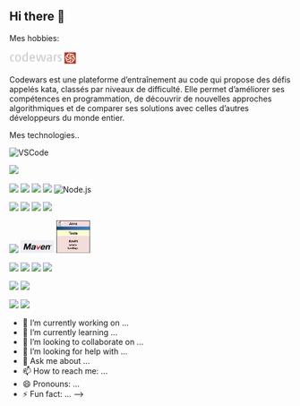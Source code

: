 ## Hi there 👋

Mes hobbies:

<P>
   <img src="https://github.com/codewars/branding/blob/master/light-text-logo.svg" alt="VSCode" width="120"/> 
</P>
<p>
   Codewars est une plateforme d’entraînement au code qui propose des défis appelés kata, classés par niveaux de difficulté. Elle permet d’améliorer ses compétences en programmation, de découvrir de nouvelles approches algorithmiques et de comparer ses solutions avec celles d’autres développeurs du monde entier.
</p>
</p>

Mes technologies..

<P>
   <img src="https://cdn.jsdelivr.net/gh/devicons/devicon@latest/icons/vscode/vscode-original-wordmark.svg" alt="VSCode" width="60"/> 
</P>
<p>
   <img src="https://cdn.jsdelivr.net/gh/devicons/devicon@latest/icons/git/git-original-wordmark.svg" width="80" / 
</p>
<p align="left">
  <img src="https://cdn.jsdelivr.net/gh/devicons/devicon@latest/icons/html5/html5-original-wordmark.svg" width="60" /> 
  <img src="https://cdn.jsdelivr.net/gh/devicons/devicon@latest/icons/css3/css3-original-wordmark.svg" width="60" />
  <img src="https://cdn.jsdelivr.net/gh/devicons/devicon@latest/icons/javascript/javascript-original.svg" width="60" />
  <img src="https://cdn.jsdelivr.net/gh/devicons/devicon@latest/icons/react/react-original-wordmark.svg" width="60" />
  <img src="https://cdn.jsdelivr.net/gh/devicons/devicon@latest/icons/nodejs/nodejs-plain-wordmark.svg" alt="Node.js" width="60"/> 
</p>

<p>
  <img src="https://cdn.jsdelivr.net/gh/devicons/devicon@latest/icons/php/php-original.svg" width="60" />
  <img src="https://cdn.jsdelivr.net/gh/devicons/devicon@latest/icons/python/python-original-wordmark.svg" width="60" />
  <img src="https://cdn.jsdelivr.net/gh/devicons/devicon@latest/icons/c/c-original.svg" width="60" />
  <img src="https://cdn.jsdelivr.net/gh/devicons/devicon@latest/icons/cplusplus/cplusplus-original.svg" width="60" />
</p>
  <img src="https://cdn.jsdelivr.net/gh/devicons/devicon@latest/icons/java/java-original-wordmark.svg" width="60"  />
  <img src="maven.jpg" width="60"  />
  <img src="javaTest.jpg" width="60"  />
<p>
   
</p>  
<p>
  <img src="https://cdn.jsdelivr.net/gh/devicons/devicon@latest/icons/mysql/mysql-original-wordmark.svg" width="60" />
  <img src="https://cdn.jsdelivr.net/gh/devicons/devicon@latest/icons/postgresql/postgresql-original-wordmark.svg" width="60" />
  <img src="https://cdn.jsdelivr.net/gh/devicons/devicon@latest/icons/sqlite/sqlite-original-wordmark.svg" width="60" />
  <img src="https://cdn.jsdelivr.net/gh/devicons/devicon@latest/icons/mongodb/mongodb-original-wordmark.svg" width="60" />
</p>
<p align="left">
  <img src="https://cdn.jsdelivr.net/gh/devicons/devicon@latest/icons/apache/apache-original-wordmark.svg" width="60"/>
  <img src="https://cdn.jsdelivr.net/gh/devicons/devicon@latest/icons/nginx/nginx-original.svg" width="60" />          
</p>

<p align="left">
  <img src="https://cdn.jsdelivr.net/gh/devicons/devicon@latest/icons/canva/canva-original.svg" width="60" />
  <img src="https://cdn.jsdelivr.net/gh/devicons/devicon@latest/icons/figma/figma-original.svg" width="60" />          
</P>
                   
          
          
          


- 🔭 I’m currently working on ...
- 🌱 I’m currently learning ...
- 👯 I’m looking to collaborate on ...
- 🤔 I’m looking for help with ...
- 💬 Ask me about ...
- 📫 How to reach me: ...
- 😄 Pronouns: ...
- ⚡ Fun fact: ...
  -->
